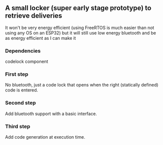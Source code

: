 
## A small locker (super early stage prototype) to retrieve deliveries
It won't be very energy efficient (using FreeRTOS is much easier than not using any OS on an ESP32) but it will still use low energy bluetooth and be as energy efficient as I can make it

### Dependencies
codelock component

### First step
No bluetooth, just a code lock that opens when the right (statically defined) code is entered.

### Second step
Add bluetooth support with a basic interface.

### Third step
Add code generation at execution time.
